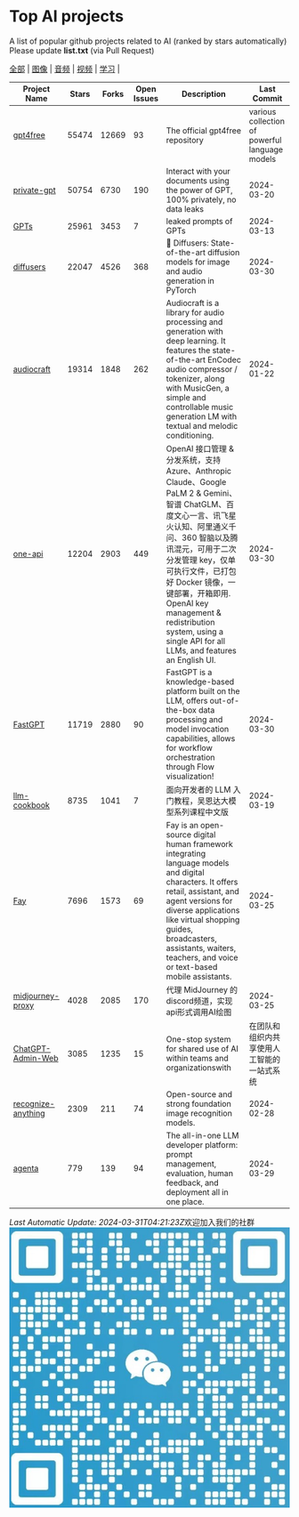 # Top AI projects
A list of popular github projects related to AI (ranked by stars automatically)
Please update **list.txt** (via Pull Request)

<a href="./README.md">全部</a> |   <a href="./READMEpicture.md">图像</a> |   <a href="./READMEaudio.md">音频</a> | <a href="./READMEvideo.md">视频</a> | <a href="./READMElearn.md">学习</a> | 

| Project Name | Stars | Forks | Open Issues | Description | Last Commit |
| ------------ | ----- | ----- | ----------- | ----------- | ----------- |
| [gpt4free](https://github.com/xtekky/gpt4free) | 55474 | 12669 | 93 | The official gpt4free repository | various collection of powerful language models | 2024-03-28 |
| [private-gpt](https://github.com/zylon-ai/private-gpt) | 50754 | 6730 | 190 | Interact with your documents using the power of GPT, 100% privately, no data leaks | 2024-03-20 |
| [GPTs](https://github.com/linexjlin/GPTs) | 25961 | 3453 | 7 | leaked prompts of GPTs | 2024-03-13 |
| [diffusers](https://github.com/huggingface/diffusers) | 22047 | 4526 | 368 | 🤗 Diffusers: State-of-the-art diffusion models for image and audio generation in PyTorch | 2024-03-30 |
| [audiocraft](https://github.com/facebookresearch/audiocraft) | 19314 | 1848 | 262 | Audiocraft is a library for audio processing and generation with deep learning. It features the state-of-the-art EnCodec audio compressor / tokenizer, along with MusicGen, a simple and controllable music generation LM with textual and melodic conditioning. | 2024-01-22 |
| [one-api](https://github.com/songquanpeng/one-api) | 12204 | 2903 | 449 | OpenAI 接口管理 & 分发系统，支持 Azure、Anthropic Claude、Google PaLM 2 & Gemini、智谱 ChatGLM、百度文心一言、讯飞星火认知、阿里通义千问、360 智脑以及腾讯混元，可用于二次分发管理 key，仅单可执行文件，已打包好 Docker 镜像，一键部署，开箱即用. OpenAI key management & redistribution system, using a single API for all LLMs, and features an English UI. | 2024-03-30 |
| [FastGPT](https://github.com/labring/FastGPT) | 11719 | 2880 | 90 | FastGPT is a knowledge-based platform built on the LLM, offers out-of-the-box data processing and model invocation capabilities, allows for workflow orchestration through Flow visualization! | 2024-03-30 |
| [llm-cookbook](https://github.com/datawhalechina/llm-cookbook) | 8735 | 1041 | 7 | 面向开发者的 LLM 入门教程，吴恩达大模型系列课程中文版 | 2024-03-19 |
| [Fay](https://github.com/xszyou/Fay) | 7696 | 1573 | 69 | Fay is an open-source digital human framework integrating language models and digital characters. It offers retail, assistant, and agent versions for diverse applications like virtual shopping guides, broadcasters, assistants, waiters, teachers, and voice or text-based mobile assistants. | 2024-03-25 |
| [midjourney-proxy](https://github.com/novicezk/midjourney-proxy) | 4028 | 2085 | 170 | 代理 MidJourney 的discord频道，实现api形式调用AI绘图 | 2024-03-25 |
| [ChatGPT-Admin-Web](https://github.com/AprilNEA/ChatGPT-Admin-Web) | 3085 | 1235 | 15 | One-stop system for shared use of AI within teams and organizationswith | 在团队和组织内共享使用人工智能的一站式系统 | 2023-12-27 |
| [recognize-anything](https://github.com/xinyu1205/recognize-anything) | 2309 | 211 | 74 | Open-source and strong foundation image recognition models. | 2024-02-28 |
| [agenta](https://github.com/Agenta-AI/agenta) | 779 | 139 | 94 | The all-in-one LLM developer platform: prompt management, evaluation, human feedback, and deployment all in one place. | 2024-03-29 |

*Last Automatic Update: 2024-03-31T04:21:23Z*欢迎加入我们的社群 ![](https://raw.githubusercontent.com/mouuii/picture/master/weichat.jpg) 